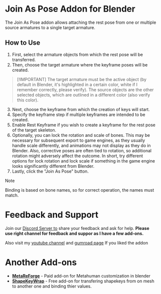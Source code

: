 # Join As Pose Addon for Blender

The Join As Pose addon allows attaching the rest pose from one or multiple source armatures to a single target armature.

## How to Use

1. First, select the armature objects from which the rest pose will be transferred.
2. Then, choose the target armature where the keyframe poses will be created.

>  [!IMPORTANT]
> The target armature must be the active object (by default in Blender, it's highlighted in a certain color, white if I remember correctly, please verify). The source objects are the other selected objects, which are outlined in a different color (also verify this color).

3. Next, choose the keyframe from which the creation of keys will start.
4. Specify the keyframe step if multiple keyframes are intended to be created.
5. Enable Rest Keyframe if you wish to create a keyframe for the rest pose of the target skeleton.
6. Optionally, you can lock the rotation and scale of bones. This may be necessary for subsequent export to game engines, as they usually handle scale differently, and animations may not display as they do in Blender. Also, corrective poses are often tied to rotation, so additional rotation might adversely affect the outcome. In short, try different options for lock rotation and lock scale if something in the game engine looks significantly different from Blender.
7. Lastly, click the "Join As Pose" button.

> [!NOTE]
> Binding is based on bone names, so for correct operation, the names must match.

# Feedback and Support
Join our [Discord Server to](https://discord.gg/zGDqh2CsbJ) share your feedback and ask for help. **Please use right channel for feedback and suppor as I have a few add-ons.**

Also visit my [youtube channel](https://www.youtube.com/@squeezypixels) and [gumroad page](https://squeezypixels.gumroad.com/l/shapekeywrap) If you liked the addon

# Another Add-ons
- **[MetaReForge](https://www.artstation.com/a/32654843)** - Paid add-on for Metahuman customization in blender
- **[ShapeKeyWrap](https://github.com/MykytaPetrenko/ShapeKeyWrap)** - Free add-on for transfering shapekeys from on mesh to another one and binding thier values.